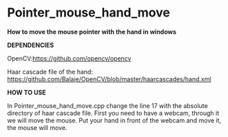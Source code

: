 # Pointer_mouse_hand_move
**How to move the mouse pointer with the hand in windows**

**DEPENDENCIES**

OpenCV:https://github.com/opencv/opencv

Haar cascade file of the hand: https://github.com/Balaje/OpenCV/blob/master/haarcascades/hand.xml

**HOW TO USE**

In Pointer_mouse_hand_move.cpp change the line 17 with the absolute directory of haar cascade file. 
First you need to have a webcam, through it we will move the mouse.
Put your hand in front of the webcam and move it, the mouse will move.
